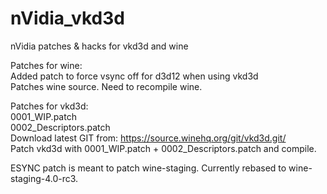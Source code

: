 # nVidia_vkd3d
nVidia patches &amp; hacks for vkd3d and wine

Patches for wine:  
Added patch to force vsync off for d3d12 when using vkd3d  
Patches wine source. Need to recompile wine.  

Patches for vkd3d:  
0001_WIP.patch  
0002_Descriptors.patch  
Download latest GIT from: https://source.winehq.org/git/vkd3d.git/  
Patch vkd3d with 0001_WIP.patch + 0002_Descriptors.patch and compile.  


ESYNC patch is meant to patch wine-staging. Currently rebased to wine-staging-4.0-rc3.  

